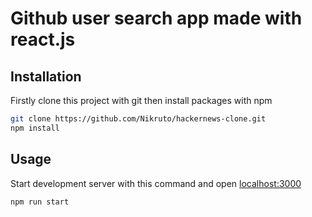 # Github user search app made with react.js

## Installation

Firstly clone this project with git then install packages with npm

```bash
git clone https://github.com/Nikruto/hackernews-clone.git
npm install
```

## Usage

Start development server with this command and open [localhost:3000](http://localhost:3000/)

```bash
npm run start
```